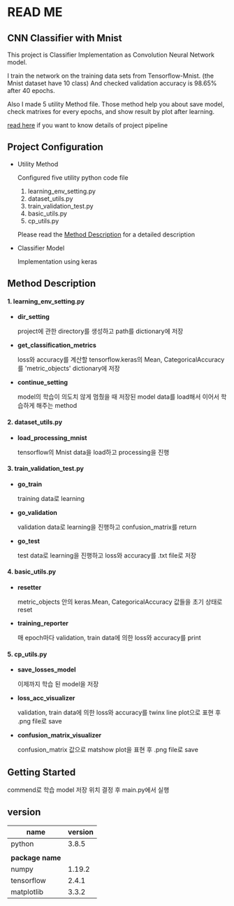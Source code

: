 # READ ME

## CNN Classifier with Mnist

This project is Classifier Implementation as Convolution Neural Network model.

I train the network on the training data sets from Tensorflow-Mnist. (the Mnist dataset have 10 class) And checked validation accuracy is 98.65%  after 40 epochs.

Also I made 5 utility Method file. Those method help you about save model, check matrixes for every epochs, and show result by plot after learning. 



[read here]() if you want to know details of project pipeline 



## Project Configuration

- Utility Method

  Configured five utility python code file

  1. learning_env_setting.py
  2. dataset_utils.py
  3. train_validation_test.py
  4. basic_utils.py
  5. cp_utils.py

  Please read the [Method Description](#method-description) for a detailed description 

- Classifier Model

  Implementation using keras

  



## Method Description

#### 1. learning_env_setting.py

- **dir_setting**

  project에 관한 directory를 생성하고 path를 dictionary에 저장

- **get_classification_metrics**

  loss와 accuracy를 계산할 tensorflow.keras의 Mean, CategoricalAccuracy를 'metric_objects' dictionary에 저장

- **continue_setting**

  model의 학습이 의도치 않게 멈췄을 때 저장된 model data를 load해서 이어서 학습하게 해주는 method

  

#### 2. dataset_utils.py

- **load_processing_mnist**

  tensorflow의 Mnist data을 load하고 processing을 진행



#### 3. train_validation_test.py

- **go_train**

  training data로 learning

- **go_validation**

  validation data로 learning을 진행하고 confusion_matrix를 return

- **go_test**

  test data로 learning을 진행하고 loss와 accuracy를 .txt file로 저장

  



#### 4. basic_utils.py

- **resetter**

  metric_objects 안의 keras.Mean, CategoricalAccuracy 값들을 초기 상태로 reset

- **training_reporter**

  매 epoch마다 validation, train data에 의한 loss와 accuracy를 print

  

#### 5. cp_utils.py

- **save_losses_model**

  이제까지 학습 된 model을 저장

- **loss_acc_visualizer**

  validation, train data에 의한 loss와 accuracy를 twinx line plot으로 표현 후 .png file로 save

- **confusion_matrix_visualizer**

  confusion_matrix 값으로 matshow plot을 표현 후 .png file로 save

  



## Getting Started

commend로 학습 model 저장 위치 결정 후 main.py에서 실행





## version

| name             | version |
| ---------------- | ------- |
| python           | 3.8.5   |
|                  |         |
| **package name** |         |
| numpy            | 1.19.2  |
| tensorflow       | 2.4.1   |
| matplotlib       | 3.3.2   |









